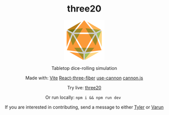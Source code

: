 <center>
<h1>three20</h1>
<img src="./assets/logo.png" width="128" height="128">

Tabletop dice-rolling simulation 

Made with:
[Vite](https://vitejs.dev/)
[React-three-fiber](https://docs.pmnd.rs/react-three-fiber/getting-started/introduction) 
[use-cannon](https://github.com/pmndrs/use-cannon)
[cannon.js](https://schteppe.github.io/cannon.js/) 

Try live: [three20](https://dice.br-ndt.dev/)

Or run locally: ``npm i && npm run dev ``

If you are interested in contributing, send a message to either [Tyler](https://github.com/br-ndt) or [Varun](https://github.com/vanadgir)
</center>